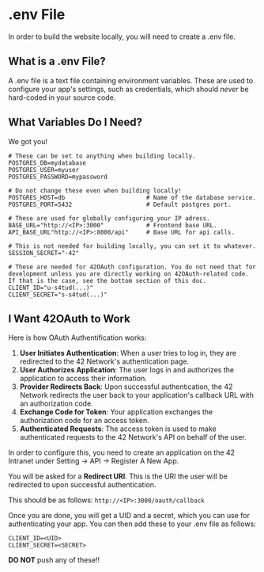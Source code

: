 # .env File

In order to build the website locally, you will need to create a .env file.

## What is a .env File?

A .env file is a text file containing environment variables. These are used to configure your app's settings, such as credentials, which should _never_ be hard-coded in your source code.

## What Variables Do I Need?

We got you!

```.env
# These can be set to anything when building locally.
POSTGRES_DB=mydatabase
POSTGRES_USER=myuser
POSTGRES_PASSWORD=mypassword

# Do not change these even when building locally!
POSTGRES_HOST=db                       # Name of the database service.
POSTGRES_PORT=5432                     # Default postgres port.

# These are used for globally configuring your IP adress.
BASE_URL="http://<IP>:3000"            # Frontend base URL.
API_BASE_URL"http://<IP>:8000/api"     # Base URL for api calls.

# This is not needed for building locally, you can set it to whatever.
SESSION_SECRET="-42"

# These are needed for 42OAuth configuration. You do not need that for development unless you are directly working on 42OAuth-related code. If that is the case, see the bottom section of this doc.
CLIENT_ID="u-s4tud(...)"
CLIENT_SECRET="s-s4tud(...)"
```

## I Want 42OAuth to Work

Here is how OAuth Authentification works:
1. **User Initiates Authentication**: When a user tries to log in, they are redirected to the 42 Network's authentication page.
2. **User Authorizes Application**: The user logs in and authorizes the application to access their information.
3. **Provider Redirects Back**: Upon successful authentication, the 42 Network redirects the user back to your application's callback URL with an authorization code.
4. **Exchange Code for Token**: Your application exchanges the authorization code for an access token.
5. **Authenticated Requests**: The access token is used to make authenticated requests to the 42 Network's API on behalf of the user.

In order to configure this, you need to create an application on the 42 Intranet under Setting -> API -> Register A New App.

You will be asked for a **Redirect URI**. This is the URI the user will be redirected to upon successful authentication.

This should be as follows: `http://<IP>:3000/oauth/callback`

Once you are done, you will get a UID and a secret, which you can use for authenticating your app. You can then add these to your .env file as follows:
```.env
CLIENT_ID=<UID>
CLIENT_SECRET=<SECRET>
```
**DO NOT** push any of these!!

